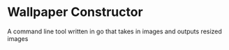 # Wallpaper Constructor

A command line tool written in go that takes in images and outputs resized images 